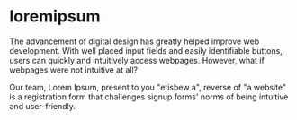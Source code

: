 # loremipsum

The advancement of digital design has greatly helped improve web development. With well placed input fields and easily identifiable buttons, users can quickly and intuitively access webpages. However, what if webpages were not intuitive at all? 


Our team, Lorem Ipsum, present to you "etisbew a", reverse of "a website" is a registration form that challenges signup forms' norms of being intuitive and user-friendly.